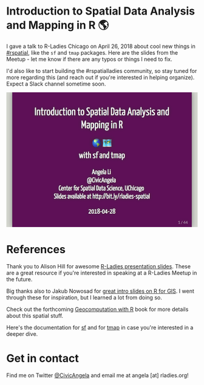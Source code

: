 # Introduction to Spatial Data Analysis and Mapping in R 🌎

I gave a talk to R-Ladies Chicago on April 26, 2018 about cool new things in [#rspatial](https://twitter.com/search?q=%23rspatial), like the `sf` and `tmap` packages. Here are the slides from the Meetup - let me know if there are any typos or things I need to fix.

I'd also like to start building the #rspatialladies community, so stay tuned for more regarding this (and reach out if you're interested in helping organize). Expect a Slack channel sometime soon.

[![](images/slide-title.png)](https://angela-li.github.io/slides/2018-04-26/rladies-spatial-data)

References
=================
Thank you to Alison Hill for awesome [R-Ladies presentation slides](https://github.com/rladies/resources/blob/master/xaringan-slides/how_to_use.Rmd). These are a great resource if you're interested in speaking at a R-Ladies Meetup in the future.

Big thanks also to Jakub Nowosad for [great intro slides on R for GIS](https://nowosad.github.io/presentations). I went through these for inspiration, but I learned a lot from doing so.

Check out the forthcoming [Geocomputation with R](https://geocompr.robinlovelace.net) book for more details about this spatial stuff.

Here's the documentation for [sf](https://r-spatial.github.io/sf/) and for [tmap](https://github.com/mtennekes/tmap) in case you're interested in a deeper dive.

Get in contact
=================
Find me on Twitter [@CivicAngela](https://twitter.com/CivicAngela) and email me at angela [at] rladies.org!
